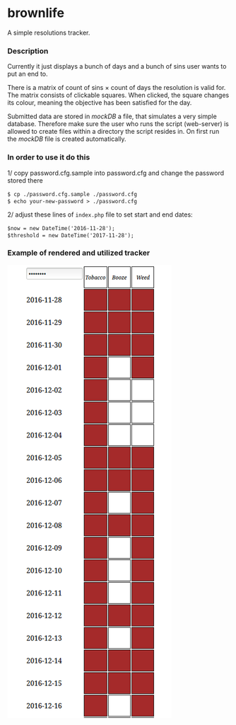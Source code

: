 # brownlife

A simple resolutions tracker.

### Description

Currently it just displays a bunch of days and a bunch of sins user wants to put an end to.

There is a matrix of count of sins &times; count of days the resolution is valid for. The matrix consists of clickable squares. When clicked, the square changes its colour, meaning the objective has been satisfied for the day.

Submitted data are stored in _mockDB_ a file, that simulates a very simple database. Therefore make sure the user who runs the script (web-server) is allowed to create files within a directory the script resides in. On first run the _mockDB_ file is created automatically.

### In order to use it do this

1/ copy password.cfg.sample into password.cfg and change the password stored there

```
$ cp ./password.cfg.sample ./password.cfg
$ echo your-new-password > ./password.cfg
```

2/ adjust these lines of `index.php` file to set start and end dates:

```
$now = new DateTime('2016-11-28');
$threshold = new DateTime('2017-11-28');
```

### Example of rendered and utilized tracker

![Brownlife rendered web](https://raw.githubusercontent.com/helvete/brownlife/master/bl.png)
